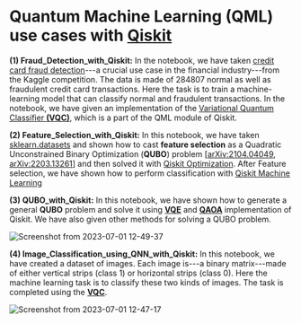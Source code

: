# Quantum Machine Learning (QML) use cases with [Qiskit](https://qiskit.org/)

__(1) Fraud_Detection_with_Qiskit:__ In the notebook, we have taken [credit card fraud detection](https://www.kaggle.com/datasets/mlg-ulb/creditcardfraud)---a crucial use case in the financial industry---from the Kaggle competition.
The data is made of 284807 normal as well as fraudulent credit card transactions. Here the task is to train a machine-learning model that can classify normal and fraudulent transactions. In the notebook, we have given an implementation of the [Variational Quantum Classifier __(VQC)__](https://qiskit.org/documentation/stable/0.19/stubs/qiskit.aqua.algorithms.VQC.html#qiskit.aqua.algorithms.VQC), which is a part of the QML module of Qiskit.

__(2) Feature_Selection_with_Qiskit:__ In this notebook, we have taken [sklearn.datasets](https://scikit-learn.org/stable/datasets/toy_dataset.html) and shown how to cast __feature selection__ as a Quadratic Unconstrained Binary Optimization (__QUBO__) problem [[arXiv:2104.04049](https://arxiv.org/abs/2104.04049), [arXiv:2203.13261](https://arxiv.org/abs/2203.13261)] and then solved it with [Qiskit Optimization](https://qiskit.org/ecosystem/optimization/). 
After Feature selection, we have shown how to perform classification with [Qiskit Machine Learning](https://qiskit.org/ecosystem/machine-learning/)

__(3) QUBO_with_Qiskit:__ In this notebook, we have shown how to generate a general __QUBO__ problem and solve it using [__VQE__](https://qiskit.org/documentation/stubs/qiskit.algorithms.minimum_eigensolvers.SamplingVQE.html) and [__QAOA__](https://qiskit.org/documentation/stubs/qiskit.algorithms.QAOA.html) implementation of Qiskit. We have also given other methods for solving a QUBO problem.

![Screenshot from 2023-07-01 12-49-37](https://github.com/ArunSehrawat/Quantum_Machine_Learning_use_cases_with_Qiskit/assets/99533657/658d7316-ff38-4a2b-ae08-573c4860516e)



__(4) Image_Classification_using_QNN_with_Qiskit:__ In this notebook, we have created a dataset of images. Each image is---a binary matrix---made of either vertical strips (class 1) or horizontal strips (class 0). Here the machine learning task is to classify these two kinds of images. The task is completed using the [__VQC__](https://qiskit.org/documentation/stable/0.19/stubs/qiskit.aqua.algorithms.VQC.html#qiskit.aqua.algorithms.VQC).

![Screenshot from 2023-07-01 12-47-17](https://github.com/ArunSehrawat/Quantum_Machine_Learning_use_cases_with_Qiskit/assets/99533657/b241f906-e467-44c4-a37e-b53c233e87de)
